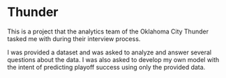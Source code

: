 # Thunder

This is a project that the analytics team of the Oklahoma City Thunder tasked me with during their interview process.

I was provided a dataset and was asked to analyze and answer several questions about the data.
I was also asked to develop my own model with the intent of predicting playoff success using only the provided data.

